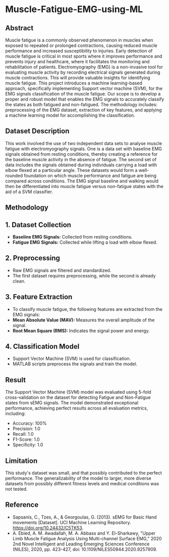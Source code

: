 # Muscle-Fatigue-EMG-using-ML
## Abstract
Muscle fatigue is a commonly observed phenomenon in muscles when exposed to repeated or prolonged contractions, causing reduced muscle performance and increased susceptibility to injuries. Early detection of muscle fatigue is critical in most sports where it improves performance and prevents injury and healthcare, where it facilitates the monitoring and rehabilitation of patients. Electromyography (EMG) is a non-invasive tool for evaluating muscle activity by recording electrical signals generated during muscle contractions. This will provide valuable insights for identifying muscle fatigue. This project introduces a machine learning-based approach, specifically implementing Support vector machine (SVM), for the EMG signals classification of the muscle fatigue. Our scope is to develop a proper and robust model that enables the EMG signals to accurately classify the states as both fatigued and non-fatigued. The methodology includes: preprocessing of the EMG dataset, extraction of key features, and applying a machine learning model for accomplishing the classification. 

## Dataset Description
This work involved the use of two independent data sets to analyse muscle fatigue with electromyography signals. One is a data set with baseline EMG signals obtained from resting conditions, thereby creating a reference for the baseline muscle activity in the absence of fatigue. The second set of data includes the signals obtained during individuals carrying a load with elbow flexed at a particular angle. These datasets would form a well-rounded foundation on which muscle performance and fatigue are being compared across conditions. The EMG signal baseline and walking would then be differentiated into muscle fatigue versus non-fatigue states with the aid of a SVM classifier.

## Methodology
## 1. Dataset Collection  
- **Baseline EMG Signals:** Collected from resting conditions.  
- **Fatigue EMG Signals:** Collected while lifting a load with elbow flexed.  

## 2. Preprocessing  
- Raw EMG signals are filtered and standardized.  
- The first dataset requires preprocessing, while the second is already clean.

## 3. Feature Extraction
- To classify muscle fatigue, the following features are extracted from the EMG signals:  
- **Mean Absolute Value (MAV):** Measures the overall amplitude of the signal.  
- **Root Mean Square (RMS):** Indicates the signal power and energy.
  
## 4. Classification Model  
- Support Vector Machine (SVM) is used for classification.  
- MATLAB scripts preprocess the signals and train the model.

## Result
The Support Vector Machine (SVM) model was evaluated using 5-fold cross-validation on the dataset for detecting Fatigue and Non-Fatigue states from sEMG signals. The model demonstrated exceptional performance, achieving perfect results across all evaluation metrics, including:
- Accuracy: 100%
- Precision: 1.0
- Recall: 1.0
- F1-Score: 1.0
- Specificity: 1.0

## Limitation
This study's dataset was small, and that possibly contributed to the perfect performance. The generalizability of the model to larger, more diverse datasets from possibly different fitness levels and medical conditions was not tested.

## Reference
- Sapsanis, C., Tzes, A., & Georgoulas, G. (2013). sEMG for Basic Hand movements [Dataset]. UCI Machine Learning Repository. https://doi.org/10.24432/C5TK53.
- A. Ebied, A. M. Awadallah, M. A. Abbass and Y. El-Sharkawy, 
"Upper Limb Muscle Fatigue Analysis Using Multi-channel Surface EMG," 
2020 2nd Novel Intelligent and Leading Emerging Sciences Conference (NILES), 2020,
pp. 423-427, doi: 10.1109/NILES50944.2020.9257909.



